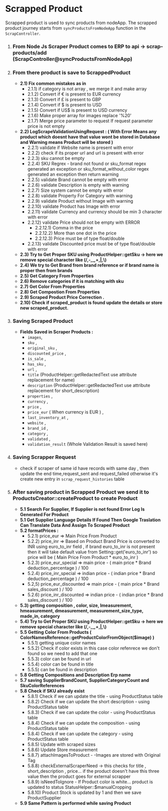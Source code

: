 # Scrapped Product

Scrapped product is used to sync products from nodeApp.
The scrapped product journey starts from `syncProductsFromNodeApp` function in the `ScrapController`.

1. ### From Node Js Scraper Product comes to ERP to api -> scrap-products/add (ScrapController@syncProductsFromNodeApp)
2. ### From there product is save to ScrappedProduct
   - **2.1) Fix common mistakes as in**
     - 2.1.1) if category is not array , we merge it and make array
     - 2.1.2) Convert if € is present to EUR currency
     - 2.1.3) Convert if £ is present to GBP
     - 2.1.4) Convert if $ is present to USD
     - 2.1.5) Convert if US$ is present to USD currency
     - 2.1.6) Make proper array for images replace '%20'
     - 2.1.7) Merge price parameter to request If request parameter price is not empty
   - **2.2) LogScrapeValidationUsingRequest : ( With Error Means any product which doesnt have that value wont be stored in Database and Warning means Product will be stored )**
     - 2.2.1) validate if Website name is present with error
     - 2.2.2) check if its proper url and url is present with error
     - 2.2.3) sku cannot be empty
     - 2.2.4) SKU Regrex -
       brand not found or sku_format regex generated an exception or sku_format_without_color regex generated an exception then return warning
     - 2.2.5) validate Brand cannot be empty with error
     - 2.2.6) validate Description is empty with warning
     - 2.2.7) Size system cannot be empty with error
     - 2.2.8) validate Property For Category with warning
     - 2.2.9) validate Product without Image with warning
     - 2.2.10) validate Product has Image with error
     - 2.2.11) validate Currency and currency should be min 3 character with error
     - 2.2.12) validate Price should not be empty with ERROR
       - 2.2.12.1) Comma in the price
       - 2.2.12.2) More than one dot in the price
       - 2.2.12.3) Price must be of type float/double
     - 2.2.13) validate Discounted price must be of type float/double with error
   - **2.3) Try to Get Proper SKU using ProductHelper::getSku -> here we remove special character like (/,-,\_,+,|,\\)**
   - **2.4) We try to Get Brand from brand reference or if brand name is proper then from brands**
   - **2.5) Get Category From Properties**
   - **2.6) Remove categories if it is matching with sku**
   - **2.7) Get Color From Properties**
   - **2.8) Get Compostion From Properties**
   - **2.9) Scraped Product Price Correction .**
   - **2.10) Check if scraped_product is found update the details or store new scraped_product.**
3. ### Saving Scraped Product
   - **Fields Saved in Scraper Products :**
     - `images`,
     - `sku` ,
     - `original_sku` ,
     - `discounted_price` ,
     - `is_sale` ,
     - `has_sku` ,
     - `url` ,
     - `title` (ProductHelper::getRedactedText use attribute replacement for name)
     - `description` (ProductHelper::getRedactedText use attribute replacement for short_description)
     - `properties` ,
     - `currency` ,
     - `price` ,
     - `price_eur` ( When currency is EUR ) ,
     - `last_inventory_at` ,
     - `website` ,
     - `brand_id` ,
     - `category` ,
     - `validated` ,
     - `validation_result` (Whole Validation Result is saved here)
4. ### Saving Scrapper Request
   - check if scraper of same id have records with same day , then update the end time,request_sent and request_failed otherwise it's create new entry in `scrap_request_histories` table
5. ### After saving product in Scrapped Product we send it to ProductsCreator::createProduct to create Product
   - **5.1 Search For Supplier, If Supplier is not found Error Log Is Generated For Product**
   - **5.1 Get Supplier Language Details If Found Then Google Traslation Can Translate Data And Assign To Scraped Product**
   - **5.2 formatPrices :**
     - 5.2.1) price_eur => Main Price From Product
     - 5.2.2) price_inr => Based on Product Brand Price is converted to INR using euro_to_inr field , if brand euro_to_inr is not present then it will take default value from Setting::get('euro_to_inr') so price will be ( Main Price From Product \* euro_to_inr )
     - 5.2.3) price_eur_special => main price - ( main price \* Brand deduction_percentage ) / 100
     - 5.2.4) price_inr_special => indian price - ( indian price \* Brand deduction_percentage ) / 100
     - 5.2,5) price_eur_discounted => main price - ( main price \* Brand sales_discount ) / 100
     - 5.2.6) price_inr_discounted => indian price - ( indian price \* Brand sales_discount ) / 100
   - **5.3) getting composition , color, size, lmeasurement, hmeasurement, dmeasurement, measurement_size_type, made_in, category**
   - **5.4) Try to Get Proper SKU using ProductHelper::getSku -> here we remove special character like (/,-,\_,+,|,\\)**
   - **5.5 Getting Color From Products ( ColorNamesReference::getProductColorFromObject($image) )**
     - 5.5.1) getting unique color names
     - 5.5.2) Check if color exists in this case color refenrece we don't found so we need to add that one
     - 5.5.3) color can be found in url
     - 5.5.4) color can be found in title
     - 5.5.5) can be found in description
   - **5.8 Getting Compositions and Description Erp name**
   - **5.7 saving SupplierBrandCount, SupplierCategoryCount and SkuColorReferences**
   - **5.8 Check if SKU already exist**
     - 5.8.1) Check if we can update the title - using ProductStatus table
     - 5.8.2) Check if we can update the short description - using ProductStatus table
     - 5.8.3) Check if we can update the color - using ProductStatus table
     - 5.8.4) Check if we can update the composition - using ProductStatus table
     - 5.8.4) Check if we can update the category - using ProductStatus table
     - 5.8.5) Update with scraped sizes
     - 5.8.6) Update Store measurement
     - 5.8.7) attachImagesToProduct -
       -Images are stored with Original Tag
     - 5.8.8) checkExternalScraperNeed -> this checks for title , short_description , price... if the product doesn't have this three value then the product goes for external scrapper
     - 5.8.9) isNeedToIgnore - If Product color is white... product is updated to status StatusHelper::$manualCropping
     - 5.8.10) Product Stock is updated by 1
       and then we save ProductSupplier
   - **5.9 Same Pattern is performed while saving Product**
